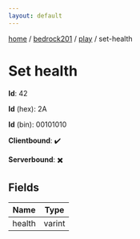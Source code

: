 ```yaml
---
layout: default
---
```


[home](/)  /  [bedrock201](/protocol/bedrock201)  /  [play](/protocol/bedrock201/play)  /  set-health

# Set health

**Id**: 42

**Id** (hex): 2A

**Id** (bin): 00101010

**Clientbound**: ✔️

**Serverbound**: ✖️

## Fields

Name | Type
---|---
health | varint
